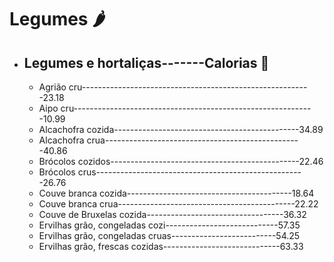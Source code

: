 # Legumes :hot_pepper:

 - ## Legumes e hortaliças-------Calorias :muscle:

    - Agrião cru---------------------------------------------------------23.18
    - Aipo cru------------------------------------------------------------10.99
    - Alcachofra cozida----------------------------------------------34.89
    - Alcachofra crua-------------------------------------------------40.86
    - Brócolos cozidos-----------------------------------------------22.46
    - Brócolos crus----------------------------------------------------26.76
    - Couve branca cozida-----------------------------------------18.64
    - Couve branca crua--------------------------------------------22.22
    - Couve de Bruxelas cozida----------------------------------36.32
    - Ervilhas grão, congeladas cozi----------------------------57.35
    - Ervilhas grão, congeladas cruas--------------------------54.25
    - Ervilhas grão, frescas cozidas-----------------------------63.33